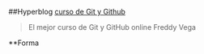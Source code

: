 ##Hyperblog
[curso de Git y Github](https://platzi.com)
>El mejor curso de Git y GitHub online 
>Freddy Vega

**Forma 
